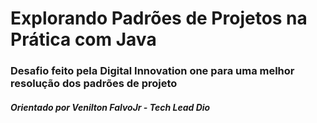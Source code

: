 # Explorando Padrões de Projetos na Prática com Java

### Desafio feito pela Digital Innovation one para uma melhor resolução dos padrões de projeto

##### Orientado por Venilton FalvoJr - Tech Lead Dio
